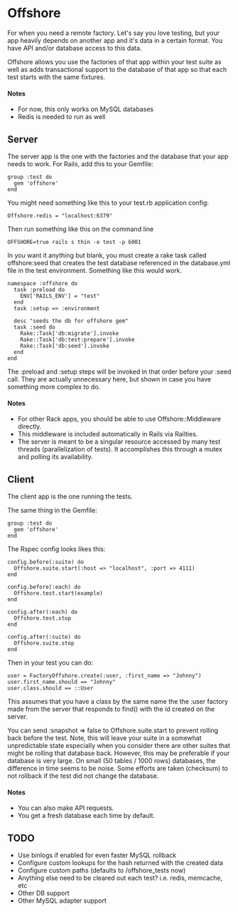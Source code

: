 # Offshore

For when you need a remote factory.
Let's say you love testing, but your app heavily depends on another app and it's data in a certain format. You have API and/or database access to this data.

Offshore allows you use the factories of that app within your test suite as well as adds transactional support to the database of that app so that each test starts with the same fixtures.

#### Notes

* For now, this only works on MySQL databases
* Redis is needed to run as well

## Server

The server app is the one with the factories and the database that your app needs to work.
For Rails, add this to your Gemfile:

    group :test do
      gem 'offshore'
    end
    
You might need something like this to your test.rb application config:

    Offshore.redis = "localhost:6379"

Then run something like this on the command line

    OFFSHORE=true rails s thin -e test -p 6001

In you want it anything but blank, you must create a rake task called offshore:seed that creates the test database referenced in the database.yml file in the test environment.
Something like this would work.

    namespace :offshore do
      task :preload do
        ENV['RAILS_ENV'] = "test"
      end
      task :setup => :environment
  
      desc "seeds the db for offshore gem"
      task :seed do
        Rake::Task['db:migrate'].invoke
        Rake::Task['db:test:prepare'].invoke
        Rake::Task['db:seed'].invoke
      end
    end

The :preload and :setup steps will be invoked in that order before your :seed call. They are actually unnecessary here, but shown in case you have something more complex to do.

#### Notes

* For other Rack apps, you should be able to use Offshore::Middleware directly.
* This middleware is included automatically in Rails via Railties.
* The server is meant to be a singular resource accessed by many test threads (parallelization of tests). It accomplishes this through a mutex and polling its availability.



## Client

The client app is the one running the tests.

The same thing in the Gemfile:

    group :test do
      gem 'offshore'
    end
    
The Rspec config looks likes this:

    config.before(:suite) do
      Offshore.suite.start(:host => "localhost", :port => 4111)
    end

    config.before(:each) do
      Offshore.test.start(example)
    end

    config.after(:each) do
      Offshore.test.stop
    end

    config.after(:suite) do
      Offshore.suite.stop
    end

Then in your test you can do:

    user = FactoryOffshore.create(:user, :first_name => "Johnny")
    user.first_name.should == "Johnny"
    user.class.should == ::User

This assumes that you have a class by the same name the the :user factory made from the server that responds to find() with the id created on the server.

You can send :snapshot => false to Offshore.suite.start to prevent rolling back before the test. 
Note, this will leave your suite in a somewhat unpredictable state especially when you consider there are other suites that might be rolling that database back. 
However, this may be preferable if your database is very large. On small (50 tables / 1000 rows) databases, the difference in time seems to be noise. Some efforts are taken (checksum) to not rollback if the test did not change the database.


#### Notes

* You can also make API requests.
* You get a fresh database each time by default.

## TODO

* Use binlogs if enabled for even faster MySQL rollback
* Configure custom lookups for the hash returned with the created data
* Configure custom paths (defaults to /offshore_tests now)
* Anything else need to be cleared out each test? i.e. redis, memcache, etc
* Other DB support
* Other MySQL adapter support

